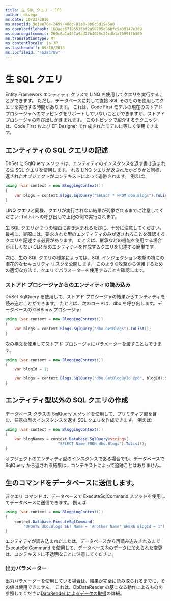 ```yaml
---
title: 生 SQL クエリ - EF6
author: divega
ms.date: 10/23/2016
ms.assetid: 9e1ee76e-2499-408c-81e8-9b6c5d1945a0
ms.openlocfilehash: 168aee67186535bf2a50705e86bfc5a88147e369
ms.sourcegitcommit: 269c8a1a457a9ad27b4026c22c4b1a76991fb360
ms.translationtype: MT
ms.contentlocale: ja-JP
ms.lasthandoff: 09/18/2018
ms.locfileid: "46283785"
---
```

# <a name="raw-sql-queries"></a>生 SQL クエリ
Entity Framework エンティティ クラスで LINQ を使用してクエリを実行することができます。 ただし、データベースに対して直接 SQL そのものを使用してクエリを実行する時間があります。 これは、Code First モデルの現在のストアド プロシージャへのマッピングをサポートしていないことができますが、ストアド プロシージャの呼び出しが含まれます。 このトピックで紹介するテクニックは、Code First および EF Designer で作成されたモデルに等しく使用できます。  

## <a name="writing-sql-queries-for-entities"></a>エンティティの SQL クエリの記述  

DbSet に SqlQuery メソッドは、エンティティのインスタンスを返す書き込まれる生 SQL クエリを使用します。 れる LINQ クエリが返されたかどうかと同様、返されたオブジェクトがコンテキストによって追跡されます。 例えば:  

``` csharp  
using (var context = new BloggingContext())
{
    var blogs = context.Blogs.SqlQuery("SELECT * FROM dbo.Blogs").ToList();
}
```  

LINQ クエリと同様、クエリが実行されない結果が列挙されるまでに注意してください: ToList への呼び出しで上記の例で実行されます。  

生 SQL クエリが 2 つの理由に書き込まれるたびに、十分に注意してください。 最初に、実際には、要求された型のエンティティのみが返されることを確認するクエリを記述する必要があります。 たとえば、継承などの機能を使用する場合が正しくない CLR 型のエンティティを作成するクエリを記述する簡単です。  

次に、生の SQL クエリの種類によっては、SQL インジェクション攻撃の特にの潜在的なセキュリティ リスクを公開します。 このような攻撃から保護するための適切な方法で、クエリでパラメーターを使用することを確認します。  

### <a name="loading-entities-from-stored-procedures"></a>ストアド プロシージャからのエンティティの読み込み  

DbSet.SqlQuery を使用して、ストアド プロシージャの結果からエンティティを読み込むことができます。 たとえば、次のコードは、dbo を呼び出します。データベースの GetBlogs プロシージャ:  

``` csharp
using (var context = new BloggingContext())
{
    var blogs = context.Blogs.SqlQuery("dbo.GetBlogs").ToList();
}
```  

次の構文を使用してストアド プロシージャにパラメーターを渡すこともできます。  

``` csharp
using (var context = new BloggingContext())
{
    var blogId = 1;

    var blogs = context.Blogs.SqlQuery("dbo.GetBlogById @p0", blogId).Single();
}
```  

## <a name="writing-sql-queries-for-non-entity-types"></a>エンティティ型以外の SQL クエリの作成  

データベース クラスの SqlQuery メソッドを使用して、プリミティブ型を含む、任意の型のインスタンスを返す SQL クエリを作成できます。 例えば:  

``` csharp
using (var context = new BloggingContext())
{
    var blogNames = context.Database.SqlQuery<string>(
                       "SELECT Name FROM dbo.Blogs").ToList();
}
```  

オブジェクトのエンティティ型のインスタンスである場合でも、データベースで SqlQuery から返される結果は、コンテキストによって追跡ことはありません。  

## <a name="sending-raw-commands-to-the-database"></a>生のコマンドをデータベースに送信します。  

非クエリ コマンドは、データベースで ExecuteSqlCommand メソッドを使用してデータベースに送信できます。 例えば:  

``` csharp
using (var context = new BloggingContext())
{
    context.Database.ExecuteSqlCommand(
        "UPDATE dbo.Blogs SET Name = 'Another Name' WHERE BlogId = 1");
}
```  

エンティティが読み込まれたまたは、データベースから再読み込みされるまで ExecuteSqlCommand を使用して、データベース内のデータに加えられた変更は、コンテキストに不透明なことに注意してください。  

### <a name="output-parameters"></a>出力パラメーター  

出力パラメーターを使用している場合は、結果が完全に読み取られるまでに、その値は使用できません。 これは、DbDataReader の基になる動作によるものを参照してください[DataReader によるデータの取得](https://go.microsoft.com/fwlink/?LinkID=398589)の詳細。  
